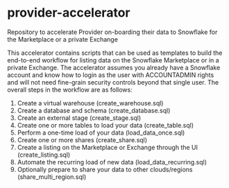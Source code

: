 # provider-accelerator
Repository to accelerate Provider on-boarding their data to Snowflake for the Marketplace or a private Exchange

This accelerator contains scripts that can be used as templates to build the end-to-end workflow for listing data on the Snowflake Marketplace or in a private Exchange. The accelerator assumes you already have a Snowflake account and know how to login as the user with ACCOUNTADMIN rights and will not need fine-grain security controls beyond that single user. The overall steps in the workflow are as follows:

1. Create a virtual warehouse (create_warehouse.sql)
2. Create a database and schema (create_database.sql)
3. Create an external stage (create_stage.sql)
4. Create one or more tables to load your data (create_table.sql)
5. Perform a one-time load of your data (load_data_once.sql)
6. Create one or more shares (create_share.sql)
7. Create a listing on the Marketplace or Exchange through the UI (create_listing.sql)
8. Automate the recurring load of new data (load_data_recurring.sql)
9. Optionally prepare to share your data to other clouds/regions (share_multi_region.sql)